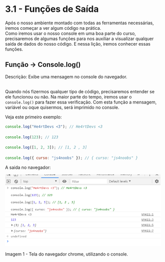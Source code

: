 # 3.1 - Funções de Saída

Após o nosso ambiente montado com todas as ferramentas necessárias, iremos começar a ver algum código na prática. <br>
Como iremos usar o nosso console em uma boa parte do curso, precisaremos de algumas funções para nos auxiliar a visualizar qualquer saída de dados do nosso código. E nessa lição, iremos conhecer essas funções.<br>

## Função -> Console.log()

Descrição: Exibe uma mensagem no console do navegador.<br><br>

Quando nós fizermos qualquer tipo de código, precisaremos entender se ele funcionou ou não. Na maior parte do tempo, iremos usar o `console.log()` para fazer essa verificação. Com esta função a mensagem, variável ou oque quisermos, será imprimido no console.<br>

Veja este primeiro exemplo:<br>
```javascript
console.log("He4rtDevs <3"); // He4rtDevs <3

console.log(123); // 123

console.log([1, 2, 3]); // [1, 2 , 3]

console.log({ curso: "js4noobs" }); // { curso: "js4noobs" }
```

A saida no navegador:
<p align="center">
    <img src="../assets/3-1-saida-exemplo.png" alt="Tela do navegador chrome, utilizando o console" />
</p>
<span align="center">
    Imagem 1 - Tela do navegador chrome, utilizando o console.
</span>
